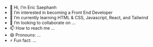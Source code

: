 - 👋 Hi, I’m Eric Saephanh
- 👀 I’m interested in becoming a Front End Developer
- 🌱 I’m currently learning HTML & CSS, Javascript, React, and Tailwind
- 💞️ I’m looking to collaborate on ...
- 📫 How to reach me ...
- 😄 Pronouns: ...
- ⚡ Fun fact: ...

<!---
saephanhe56/saephanhe56 is a ✨ special ✨ repository because its `README.md` (this file) appears on your GitHub profile.
You can click the Preview link to take a look at your changes.
--->
